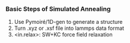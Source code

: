 ### Basic Steps of Simulated Annealing
1. Use Pymoiré/1D-gen to generate a structure
2. Turn .xyz or .xsf file into lammps data format
3. <in.relax>: SW+KC force field relaxation
